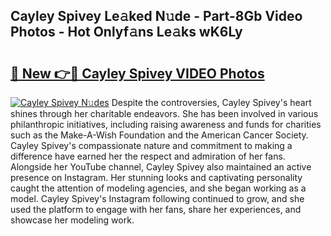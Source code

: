 ## Cayley Spivey Le𝚊ked N𝚞de - Part-8Gb Video Photos - Hot Onlyf𝚊ns Le𝚊ks wK6Ly

# <h2><a href="http://ac48218.deff.icu/?id=Cayley+Spivey">🔗 New 👉🔴 Cayley Spivey VIDEO Photos</a></h2>

[![Cayley Spivey N𝚞des](https://i.imgur.com/rIISA9y.gif)](http://ac48218.deff.icu/?id=Cayley+Spivey)
Despite the controversies, Cayley Spivey's heart shines through her charitable endeavors. She has been involved in various philanthropic initiatives, including raising awareness and funds for charities such as the Make-A-Wish Foundation and the American Cancer Society. Cayley Spivey's compassionate nature and commitment to making a difference have earned her the respect and admiration of her fans. Alongside her YouTube channel, Cayley Spivey also maintained an active presence on Instagram. Her stunning looks and captivating personality caught the attention of modeling agencies, and she began working as a model. Cayley Spivey's Instagram following continued to grow, and she used the platform to engage with her fans, share her experiences, and showcase her modeling work.
